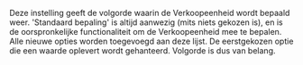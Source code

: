 Deze instelling geeft de volgorde waarin de Verkoopeenheid wordt bepaald weer. 'Standaard bepaling' is altijd aanwezig (mits niets gekozen is), en is de oorspronkelijke 
functionaliteit om de Verkoopeenheid mee te bepalen. Alle nieuwe opties worden toegevoegd aan deze lijst. De eerstgekozen optie die een waarde oplevert wordt gehanteerd.
Volgorde is dus van belang.
